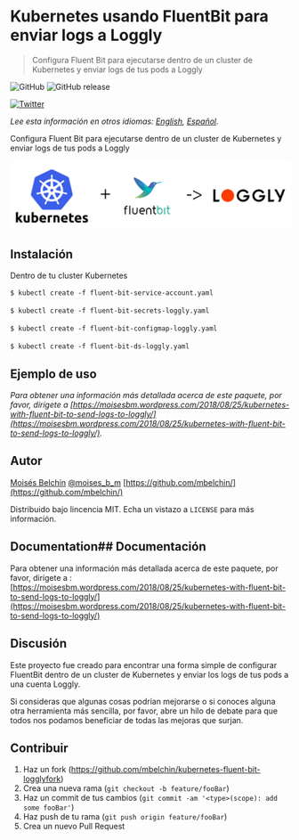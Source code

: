 # Kubernetes usando FluentBit para enviar logs a Loggly
> Configura Fluent Bit para ejecutarse dentro de un cluster de Kubernetes y enviar logs de tus pods a Loggly

![GitHub](https://img.shields.io/github/license/mbelchin/kubernetes-fluent-bit-loggly.svg)
![GitHub release](https://img.shields.io/github/release/mbelchin/kubernetes-fluent-bit-loggly.svg)


[![Twitter](https://img.shields.io/twitter/url/https/shields.io.svg?style=social)](https://twitter.com/intent/tweet?text=Wow:&url=https%3A%2F%2Fgithub.com%2Fmbelchin%2Fkubernetes-fluent-bit-loggly&hashtags=git,hooks,developers,commit,format)

*Lee esta información en otros idiomas: [English](README.md), [Español](README.es.md).*

Configura Fluent Bit para ejecutarse dentro de un cluster de Kubernetes y enviar logs de tus pods a Loggly

![](kubernetes-fluentbit-loggly.jpg)

## Instalación

Dentro de tu cluster Kubernetes

```
$ kubectl create -f fluent-bit-service-account.yaml

$ kubectl create -f fluent-bit-secrets-loggly.yaml

$ kubectl create -f fluent-bit-configmap-loggly.yaml

$ kubectl create -f fluent-bit-ds-loggly.yaml

```

## Ejemplo de uso

_Para obtener una información más detallada acerca de este paquete, por favor, dirígete a [https://moisesbm.wordpress.com/2018/08/25/kubernetes-with-fluent-bit-to-send-logs-to-loggly/](https://moisesbm.wordpress.com/2018/08/25/kubernetes-with-fluent-bit-to-send-logs-to-loggly/)._

## Autor

[Moisés Belchín](https://moisesbm.wordpress.com)
[@moises_b_m](https://twitter.com/moises_b_m)
[https://github.com/mbelchin/](https://github.com/mbelchin/)

Distribuido bajo lincencia MIT. Echa un vistazo a ``LICENSE`` para más información.

## Documentation## Documentación

Para obtener una información más detallada acerca de este paquete, por favor, dirígete a :
[https://moisesbm.wordpress.com/2018/08/25/kubernetes-with-fluent-bit-to-send-logs-to-loggly/](https://moisesbm.wordpress.com/2018/08/25/kubernetes-with-fluent-bit-to-send-logs-to-loggly/)

## Discusión

Este proyecto fue creado para encontrar una forma simple de configurar FluentBit dentro de un cluster de Kubernetes y enviar los logs de tus pods a una cuenta Loggly.

Si consideras que algunas cosas podrían mejorarse o si conoces alguna otra herramienta más sencilla, por favor, abre un hilo de debate para que todos nos podamos beneficiar de todas las mejoras que surjan.

## Contribuir

1. Haz un fork (<https://github.com/mbelchin/kubernetes-fluent-bit-logglyfork>)
2. Crea una nueva rama (`git checkout -b feature/fooBar`)
3. Haz un commit de tus cambios (`git commit -am '<type>(scope): add some fooBar'`)
4. Haz push de tu rama (`git push origin feature/fooBar`)
5. Crea un nuevo Pull Request
